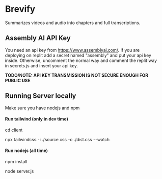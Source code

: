 # Brevify
Summarizes videos and audio into chapters and full transcriptions.

## Assembly AI API Key
You need an api key from https://www.assemblyai.com/.
If you are deploying on replit add a secret named "assembly" and put your api key inside.
Otherwise, uncomment the normal way and comment the replit way in secrets.js and insert your api key.

**TODO/NOTE: API KEY TRANSMISSION IS NOT SECURE ENOUGH FOR PUBLIC USE**

## Running Server locally
Make sure you have nodejs and npm

#### Run tailwind (only in dev time)
cd client

npx tailwindcss -i ./source.css -o ./dist.css --watch

#### Run nodejs (all time)
npm install

node server.js
